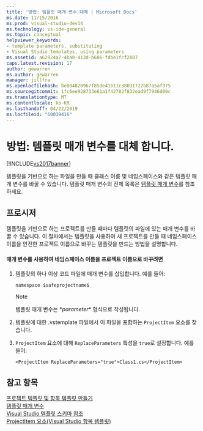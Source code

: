 ```yaml
---
title: '방법: 템플릿 매개 변수 대체 | Microsoft Docs'
ms.date: 11/15/2016
ms.prod: visual-studio-dev14
ms.technology: vs-ide-general
ms.topic: conceptual
helpviewer_keywords:
- template parameters, substituting
- Visual Studio templates, using parameters
ms.assetid: a62924a7-4ba0-413d-b606-fdbe1fcf2807
caps.latest.revision: 17
author: gewarren
ms.author: gewarren
manager: jillfra
ms.openlocfilehash: be004820967f85de41b11c38031722b87a5af375
ms.sourcegitcommit: 1fc6ee928733e61a1f42782f832ead9f7946d00c
ms.translationtype: MT
ms.contentlocale: ko-KR
ms.lasthandoff: 04/22/2019
ms.locfileid: "60039416"
---
```

# <a name="how-to-substitute-parameters-in-a-template"></a>방법: 템플릿 매개 변수를 대체 합니다.
[!INCLUDE[vs2017banner](../includes/vs2017banner.md)]

템플릿을 기반으로 하는 파일을 만들 때 클래스 이름 및 네임스페이스와 같은 템플릿 매개 변수를 바꿀 수 있습니다. 템플릿 매개 변수의 전체 목록은 [템플릿 매개 변수](../ide/template-parameters.md)를 참조하세요.  
  
## <a name="procedure"></a>프로시저  
 템플릿을 기반으로 하는 프로젝트를 만들 때마다 템플릿의 파일에 있는 매개 변수를 바꿀 수 있습니다. 이 절차에서는 템플릿을 사용하여 새 프로젝트를 만들 때 네임스페이스 이름을 안전한 프로젝트 이름으로 바꾸는 템플릿을 만드는 방법을 설명합니다.  
  
#### <a name="to-use-a-parameter-to-replace-namespace-name-with-the-project-name"></a>매개 변수를 사용하여 네임스페이스 이름을 프로젝트 이름으로 바꾸려면  
  
1. 템플릿의 하나 이상 코드 파일에 매개 변수를 삽입합니다. 예를 들어:  
  
    ```  
    namespace $safeprojectname$  
    ```  
  
    > [!NOTE]
    >  템플릿 매개 변수는 $*parameter*$ 형식으로 작성됩니다.  
  
2. 템플릿에 대한 .vstemplate 파일에서 이 파일을 포함하는 `ProjectItem` 요소를 찾습니다.  
  
3. `ProjectItem` 요소에 대해 `ReplaceParameters` 특성을 `true`로 설정합니다. 예를 들어:  
  
    ```  
    <ProjectItem ReplaceParameters="true">Class1.cs</ProjectItem>  
    ```  
  
## <a name="see-also"></a>참고 항목  
 [프로젝트 템플릿 및 항목 템플릿 만들기](../ide/creating-project-and-item-templates.md)   
 [템플릿 매개 변수](../ide/template-parameters.md)   
 [Visual Studio 템플릿 스키마 참조](../extensibility/visual-studio-template-schema-reference.md)   
 [ProjectItem 요소(Visual Studio 항목 템플릿)](../extensibility/projectitem-element-visual-studio-item-templates.md)
